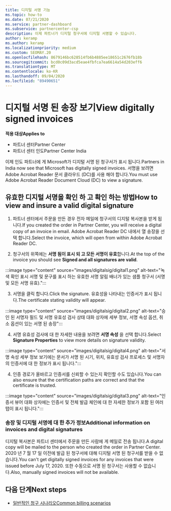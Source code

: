 ```yaml
---
title: 디지털 서명 기능
ms.topic: how-to
ms.date: 07/21/2020
ms.service: partner-dashboard
ms.subservice: partnercenter-csp
description: 이제 파트너가 디지털 청구서에 디지털 서명할 수 있습니다.
author: keramp
ms.author: keramp
ms.localizationpriority: medium
ms.custom: SEOMAY.20
ms.openlocfilehash: 8679146bc628514fb6b4885ee18651c2676fb18b
ms.sourcegitcommit: bcd0c09d3acd5eae4fbfca7ea6614a54d203eff6
ms.translationtype: MT
ms.contentlocale: ko-KR
ms.lasthandoff: 09/04/2020
ms.locfileid: "89490651"
---
```

# <a name="view-digitally-signed-invoices"></a><span data-ttu-id="6c2f9-103">디지털 서명 된 송장 보기</span><span class="sxs-lookup"><span data-stu-id="6c2f9-103">View digitally signed invoices</span></span>

<span data-ttu-id="6c2f9-104">**적용 대상**</span><span class="sxs-lookup"><span data-stu-id="6c2f9-104">**Applies to**</span></span>

- <span data-ttu-id="6c2f9-105">파트너 센터</span><span class="sxs-lookup"><span data-stu-id="6c2f9-105">Partner Center</span></span>
- <span data-ttu-id="6c2f9-106">파트너 센터 인도</span><span class="sxs-lookup"><span data-stu-id="6c2f9-106">Partner Center India</span></span>


<span data-ttu-id="6c2f9-107">이제 인도 파트너에 게 Microsoft가 디지털 서명 된 청구서가 표시 됩니다.</span><span class="sxs-lookup"><span data-stu-id="6c2f9-107">Partners in India now see that Microsoft has digitally signed invoices.</span></span> <span data-ttu-id="6c2f9-108">서명을 보려면 Adobe Acrobat Reader 문서 클라우드 (DC)를 사용 해야 합니다.</span><span class="sxs-lookup"><span data-stu-id="6c2f9-108">You must use Adobe Acrobat Reader Document Cloud (DC) to view a signature.</span></span>

## <a name="how-to-view-and-insure-a-valid-digital-signature"></a><span data-ttu-id="6c2f9-109">유효한 디지털 서명을 확인 하 고 확인 하는 방법</span><span class="sxs-lookup"><span data-stu-id="6c2f9-109">How to view and insure a valid digital signature</span></span>


1. <span data-ttu-id="6c2f9-110">파트너 센터에서 주문을 만든 경우 전자 메일에 청구서의 디지털 복사본을 받게 됩니다.</span><span class="sxs-lookup"><span data-stu-id="6c2f9-110">If you created the order in Partner Center, you will receive a digital copy of an invoice in email.</span></span> <span data-ttu-id="6c2f9-111">Adobe Acrobat Reader DC 내에서 열 송장을 선택 합니다.</span><span class="sxs-lookup"><span data-stu-id="6c2f9-111">Select the invoice, which will open from within Adobe Acrobat Reader DC.</span></span>


2. <span data-ttu-id="6c2f9-112">청구서의 위쪽에는 **서명 됨이 표시 되 고 모든 서명이 유효**합니다.</span><span class="sxs-lookup"><span data-stu-id="6c2f9-112">At the top of the invoice you should see **Signed and all signatures are valid**.</span></span>
 
 :::image type="content" source="images/digitalsig/digital1.png" alt-text="녹색 확인 표시 서명 및 문구를 표시 하는 유효한 서명 알림 배너가 있는 샘플 청구서 (서명 및 모든 서명 유효).":::

3. <span data-ttu-id="6c2f9-114">서명을 클릭 합니다.</span><span class="sxs-lookup"><span data-stu-id="6c2f9-114">Click the signature.</span></span> <span data-ttu-id="6c2f9-115">유효성을 나타내는 인증서가 표시 됩니다.</span><span class="sxs-lookup"><span data-stu-id="6c2f9-115">The certificate stating validity will appear.</span></span>

:::image type="content" source="images/digitalsig/digital2.png" alt-text="승인 된 서명자 필드 및 서명 유효성 검사 상태 대화 상자에 세부 정보, 서명 속성 옵션, 취소 옵션이 있는 서명 된 송장"::: 

4. <span data-ttu-id="6c2f9-117">서명 유효성 검사에 대 한 자세한 내용을 보려면 **서명 속성** 을 선택 합니다.</span><span class="sxs-lookup"><span data-stu-id="6c2f9-117">Select **Signature Properties** to view more details on signature validity.</span></span>

:::image type="content" source="images/digitalsig/digital4.png" alt-text="서명 속성 세부 정보 보기에는 문서가 서명 된 시기, 위치, 유효성 검사 프로세스 및 서명자의 인증서에 대 한 정보가 표시 됩니다."::: 

4. <span data-ttu-id="6c2f9-119">인증 경로가 올바르고 인증서를 신뢰할 수 있는지 확인할 수도 있습니다.</span><span class="sxs-lookup"><span data-stu-id="6c2f9-119">You can also ensure that the certification paths are correct and that the certificate is trusted.</span></span>

 :::image type="content" source="images/digitalsig/digital3.png" alt-text="인증서 뷰어 대화 상자에는 인증서 및 전체 발급 체인에 대 한 자세한 정보가 포함 된 여러 탭이 표시 됩니다.":::

### <a name="additional-information-on-invoices-and-digital-signatures"></a><span data-ttu-id="6c2f9-121">송장 및 디지털 서명에 대 한 추가 정보</span><span class="sxs-lookup"><span data-stu-id="6c2f9-121">Additional information on invoices and digital signatures</span></span>

<span data-ttu-id="6c2f9-122">디지털 복사본은 파트너 센터에서 주문을 만든 사람에 게 메일로 전송 됩니다.</span><span class="sxs-lookup"><span data-stu-id="6c2f9-122">A digital copy will be mailed to the person who created the order in Partner Center.</span></span> <span data-ttu-id="6c2f9-123">2020 년 7 월 17 일 이전에 발급 된 청구서에 대해 디지털 서명 된 청구서를 받을 수 없습니다.</span><span class="sxs-lookup"><span data-stu-id="6c2f9-123">You can't get digitally signed invoices for any invoices that were issued before July 17, 2020.</span></span> <span data-ttu-id="6c2f9-124">또한 수동으로 서명 된 청구서는 사용할 수 없습니다.</span><span class="sxs-lookup"><span data-stu-id="6c2f9-124">Also, manually signed invoices will not be available.</span></span>

## <a name="next-steps"></a><span data-ttu-id="6c2f9-125">다음 단계</span><span class="sxs-lookup"><span data-stu-id="6c2f9-125">Next steps</span></span>

- [<span data-ttu-id="6c2f9-126">일반적인 청구 시나리오</span><span class="sxs-lookup"><span data-stu-id="6c2f9-126">Common billing scenarios</span></span>](common-billing-scenarios.md)